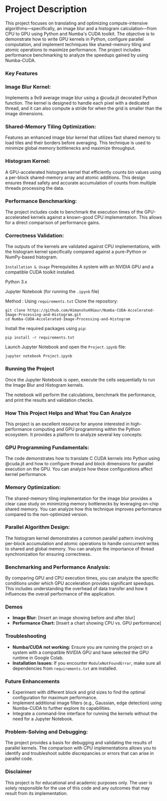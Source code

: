 # Project Description

This project focuses on translating and optimizing compute-intensive algorithms—specifically, an image blur and a histogram calculation—from CPU to GPU using Python and Numba's CUDA toolkit. The objective is to demonstrate how to write GPU kernels in Python, configure parallel computation, and implement techniques like shared-memory tiling and atomic operations to maximize performance. The project includes performance benchmarking to analyze the speedups gained by using Numba-CUDA.

### Key Features

### Image Blur Kernel:
Implements a 9x9 average image blur using a @cuda.jit decorated Python function. The kernel is designed to handle each pixel with a dedicated thread, and it can also compute a stride for when the grid is smaller than the image dimensions.

### Shared-Memory Tiling Optimization:
Features an enhanced image blur kernel that utilizes fast shared memory to load tiles and their borders before averaging. This technique is used to minimize global memory bottlenecks and maximize throughput.

### Histogram Kernel:
A GPU-accelerated histogram kernel that efficiently counts bin values using a per-block shared-memory array and atomic additions. This design ensures thread safety and accurate accumulation of counts from multiple threads processing the data.

### Performance Benchmarking:
The project includes code to benchmark the execution times of the GPU-accelerated kernels against a known-good CPU implementation. This allows for a direct comparison of performance gains.

### Correctness Validation:
The outputs of the kernels are validated against CPU implementations, with the histogram kernel specifically compared against a pure-Python or NumPy-based histogram.

``Installation & Usage``
Prerequisites
A system with an NVIDIA GPU and a compatible CUDA toolkit installed.

Python 3.x

Jupyter Notebook (for running the `.ipynb` file)

Method : Using ``requirements.txt`` 
Clone the repository: 
```
git clone https://github.com/Himanshu49Gaur/Numba-CUDA-Accelerated-Image-Processing-and-Histogram.git
cd Numba-CUDA-Accelerated-Image-Processing-and-Histogram
```

Install the required packages using `pip`:
```
pip install -r requirements.txt
```

Launch Jupyter Notebook and open the `Project.ipynb` file:
```
jupyter notebook Project.ipynb
```

### Running the Project
Once the Jupyter Notebook is open, execute the cells sequentially to run the Image Blur and Histogram kernels.

The notebook will perform the calculations, benchmark the performance, and print the results and validation checks.

### How This Project Helps and What You Can Analyze
This project is an excellent resource for anyone interested in high-performance computing and GPU programming within the Python ecosystem. It provides a platform to analyze several key concepts:

### GPU Programming Fundamentals:
The code demonstrates how to translate C CUDA kernels into Python using @cuda.jit and how to configure thread and block dimensions for parallel execution on the GPU. You can analyze how these configurations affect kernel performance.

### Memory Optimization:
The shared-memory tiling implementation for the image blur provides a clear case study on minimizing memory bottlenecks by leveraging on-chip shared memory. You can analyze how this technique improves performance compared to the non-optimized version.

### Parallel Algorithm Design:
The histogram kernel demonstrates a common parallel pattern involving per-block accumulation and atomic operations to handle concurrent writes to shared and global memory. You can analyze the importance of thread synchronization for ensuring correctness.

### Benchmarking and Performance Analysis:
By comparing GPU and CPU execution times, you can analyze the specific conditions under which GPU acceleration provides significant speedups. This includes understanding the overhead of data transfer and how it influences the overall performance of the application.

### Demos
* **Image Blur:** [Insert an image showing before and after blur]
* **Performance Chart:** [Insert a chart showing CPU vs. GPU performance]

### Troubleshooting
* **Numba/CUDA not working:** Ensure you are running the project on a system with a compatible NVIDIA GPU and have selected the GPU runtime in Google Colab.
* **Installation Issues:** If you encounter `ModuleNotFoundError`, make sure all dependencies from `requirements.txt` are installed.

### Future Enhancements
* Experiment with different block and grid sizes to find the optimal configuration for maximum performance.
* Implement additional image filters (e.g., Gaussian, edge detection) using Numba-CUDA to further explore its capabilities.
* Integrate a command-line interface for running the kernels without the need for a Jupyter Notebook.

### Problem-Solving and Debugging:
The project provides a basis for debugging and validating the results of parallel kernels. The comparison with CPU implementations allows you to identify and troubleshoot subtle discrepancies or errors that can arise in parallel code.

### Disclaimer
This project is for educational and academic purposes only. The user is solely responsible for the use of this code and any outcomes that may result from its implementation.
